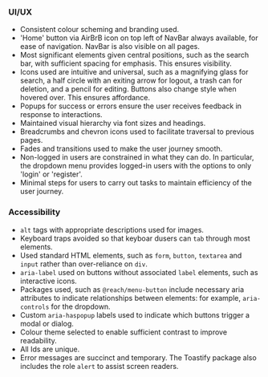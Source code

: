 ### UI/UX
- Consistent colour scheming and branding used.
- 'Home' button via AirBrB icon on top left of NavBar always available, for ease of navigation. NavBar is also visible on all pages.
- Most significant elements given central positions, such as the search bar, with sufficient spacing for emphasis. This ensures visibility.
- Icons used are intuitive and universal, such as a magnifying glass for search, a half circle with an exiting arrow for logout, a trash can for deletion, and a pencil for editing. Buttons also change style when hovered over. This ensures affordance.
- Popups for success or errors ensure the user receives feedback in response to interactions.
- Maintained visual hierarchy via font sizes and headings.
- Breadcrumbs and chevron icons used to facilitate traversal to previous pages.
- Fades and transitions used to make the user journey smooth.
- Non-logged in users are constrained in what they can do. In particular, the dropdown menu provides logged-in users with the options to only 'login' or 'register'.
- Minimal steps for users to carry out tasks to maintain efficiency of the user journey.

### Accessibility
- `alt` tags with appropriate descriptions used for images.
- Keyboard traps avoided so that keyboar dusers can `tab` through most elements.
- Used standard HTML elements, such as `form`, `button`, `textarea` and `input` rather than over-reliance on `div`.
- `aria-label` used on buttons without associated `label` elements, such as interactive icons.
- Packages used, such as `@reach/menu-button` include necessary aria attributes to indicate relationships between elements: for example, `aria-controls` for the dropdown. 
- Custom `aria-haspopup` labels used to indicate which buttons trigger a modal or dialog.
- Colour theme selected to enable sufficient contrast to improve readability.
- All Ids are unique.
- Error messages are succinct and temporary. The Toastify package also includes the role `alert` to assist screen readers.